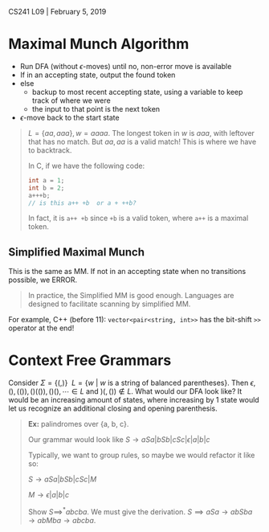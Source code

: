CS241 L09 | February 5, 2019

# Maximal Munch Algorithm

- Run DFA (without $\epsilon$-moves) until no, non-error move is available
- If in an accepting state, output the found token
- else
  - backup to most recent accepting state, using a variable to keep track of where we were
  - the input to that point is the next token
- $\epsilon$-move back to the start state

> $L = \{aa, aaa\}, w=aaaa$. The longest token in $w$ is $aaa$, with leftover that has no match. But $aa,aa$ is a valid match! This is where we have to backtrack.
>
> 
>
> In C, if we have the following code:
>
> ```C
> int a = 1;
> int b = 2;
> a+++b;
> // is this a++ +b  or a + ++b? 
> ```
>
> In fact, it is `a++ +b` since `+b` is a valid token, where `a++` is a maximal token.

## Simplified Maximal Munch

This is the same as MM. If not in an accepting state when no transitions possible, we ERROR. 

> In practice, the Simplified MM is good enough. Languages are designed to facilitate scanning by simplified MM.

For example, C++ (before 11): `vector<pair<string, int>>` has the bit-shift `>>` operator at the end!

# Context Free Grammars

Consider $\Sigma = \{(, )\} \:\: L=\{w \text{ |  $w$ is a string of balanced parentheses}\}$. Then $\epsilon, (), (()), ()(()), ()(), \cdots \in L$ and $)(, ()) \notin L$. What would our DFA look like? It would be an increasing amount of states, where increasing by 1 state would let us recognize an additional closing and opening parenthesis. 

> **Ex:** palindromes over {a, b, c}.
>
> Our grammar would look like $S \to aSa | bSb | cSc | \epsilon | a | b | c$
>
> Typically, we want to group rules, so maybe we would refactor it like so:
>
> $S \to aSa | bSb | cSc | M​$
>
> $M \to \epsilon | a | b | c​$
>
> Show $S \implies ^* abcba$. We must give the derivation. $S\implies aSa \to abSba \to abMba \to abcba$.

